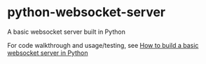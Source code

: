 # python-websocket-server
A basic websocket server built in Python

For code walkthrough and usage/testing, see [How to build a basic websocket server in Python](https://limecoda.com/2019/12/30/how-to-build-a-basic-websocket-server-in-python/)
